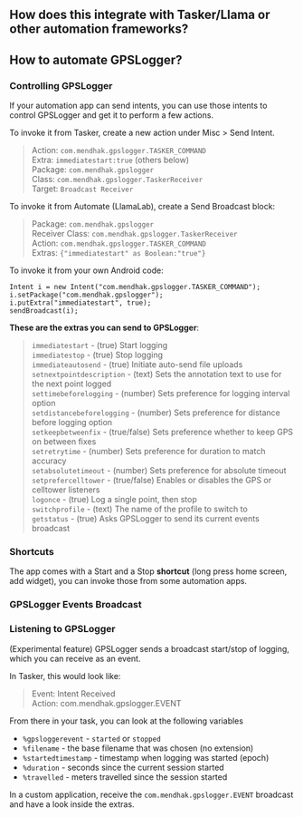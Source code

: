 ## How does this integrate with Tasker/Llama or other automation frameworks?

## How to automate GPSLogger?

### Controlling GPSLogger

If your automation app can send intents, you can use those intents to control GPSLogger and get it to perform a few actions. 

To invoke it from Tasker, create a new action under Misc > Send Intent. 

>Action: `com.mendhak.gpslogger.TASKER_COMMAND`  
Extra: `immediatestart:true` (others below)  
Package: `com.mendhak.gpslogger`  
Class: `com.mendhak.gpslogger.TaskerReceiver`  
Target: `Broadcast Receiver`

To invoke it from Automate (LlamaLab), create a Send Broadcast block:

>Package: `com.mendhak.gpslogger`  
Receiver Class: `com.mendhak.gpslogger.TaskerReceiver`  
Action: `com.mendhak.gpslogger.TASKER_COMMAND`  
Extras: `{"immediatestart" as Boolean:"true"}`

To invoke it from your own Android code:

    Intent i = new Intent("com.mendhak.gpslogger.TASKER_COMMAND");
    i.setPackage("com.mendhak.gpslogger");
    i.putExtra("immediatestart", true);
    sendBroadcast(i);


**These are the extras you can send to GPSLogger**:

> `immediatestart` - (true) Start logging    
> `immediatestop` - (true) Stop logging  
> `immediateautosend` - (true) Initiate auto-send file uploads 
> `setnextpointdescription` - (text) Sets the annotation text to use for the next point logged  
> `settimebeforelogging` - (number) Sets preference for logging interval option    
> `setdistancebeforelogging` - (number) Sets preference for distance before logging option  
> `setkeepbetweenfix` - (true/false) Sets preference whether to keep GPS on between fixes  
> `setretrytime` - (number) Sets preference for duration to match accuracy  
> `setabsolutetimeout` - (number) Sets preference for absolute timeout  
> `setprefercelltower` - (true/false) Enables or disables the GPS or celltower listeners  
> `logonce` - (true) Log a single point, then stop  
> `switchprofile` - (text) The name of the profile to switch to  
> `getstatus` - (true) Asks GPSLogger to send its current events broadcast  

### Shortcuts

The app comes with a Start and a Stop **shortcut** (long press home screen, add widget), you can invoke those from some automation apps.


### GPSLogger Events Broadcast

### Listening to GPSLogger


(Experimental feature) GPSLogger sends a broadcast start/stop of logging, which you can receive as an event.
  
In Tasker, this would look like:  
  
> Event: Intent Received  
  Action: com.mendhak.gpslogger.EVENT 
  
From there in your task, you can look at the following variables
 
 * `%gpsloggerevent` - `started` or `stopped`
 * `%filename` - the base filename that was chosen (no extension)
 * `%startedtimestamp` - timestamp when logging was started (epoch)
 * `%duration` - seconds since the current session started
 * `%travelled` - meters travelled since the session started

In a custom application, receive the `com.mendhak.gpslogger.EVENT` broadcast and have a look inside the extras.